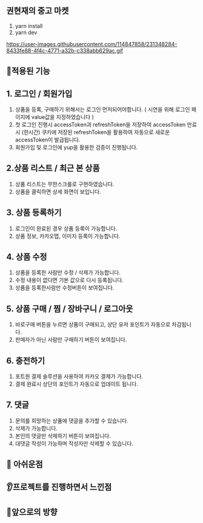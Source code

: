 ## 권현재의 중고 마켓 

1. yarn install
2. yarn dev


https://user-images.githubusercontent.com/114847858/231348284-8433fe88-4f4c-4771-a32b-c338abb629ac.gif


## 📝적용된 기능 

## 1. 로그인 / 회원가입

1. 상품을 등록, 구매하기 위해서는 로그인 먼저되어야합니다. ( 시연을 위해 로그인 페이지에 value값을 지정하였습니다 )
2. 첫 로그인 진행시 accessToken과 refreshToken을 저장하여 accessToken 만료시 (한시간) 쿠키에 저장된 refreshToken을 활용하여 자동으로 새로운 accessToken이 발급됩니다.
3. 회원가입 및 로그인에 yup을 활용한 검증이 진행됩니다.

## 2.상품 리스트 / 최근 본 상품

1. 상품 리스트는 무한스크롤로 구현하였습니다.
2. 상품을 클릭하면 상세 화면이 보입니다.

## 3. 상품 등록하기

1. 로그인이 완료된 경우 상품 등록이 가능합니다.
2. 상품 정보, 카카오맵, 이미지 등록이 가능합니다.

## 4. 상품 수정

1. 상품을 등록한 사람만 수정 / 삭제가 가능합니다.
2. 수정 내용이 없다면 기본 값으로 다시 등록됩니다. 
3. 상품을 등록한사람만 수정버튼이 보여집니다.

## 5. 상품 구매 / 찜 / 장바구니 / 로그아웃

1. 바로구매 버튼을 누르면 상품이 구매되고, 상단 유저 포인트가 자동으로 차감됩니다. 
2. 판매자가 아닌 사람만 구매하기 버튼이 보여집니다.

## 6. 충전하기 

1. 포트원 결제 솔루션을 사용하여 카카오 결제가 가능합니다.
2. 결제 완료시 상단의 포인트가 자동으로 업데이트 됩니다.

## 7. 댓글 

1. 문의를 희망하는 상품에 댓글을 추가할 수 있습니다. 
2. 삭제가 가능합니다.
3. 본인의 댓글만 삭제하기 버튼이 보여집니다.
4. 대댓글 작성이 가능하며 작성자만 삭제할 수 있습니다.


## 📌 아쉬운점


## 👂프로젝트를 진행하면서 느낀점


## 🏃앞으로의 방향
